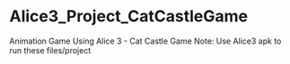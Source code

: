 # Alice3_Project_CatCastleGame
Animation Game Using Alice 3 - Cat Castle Game
Note: Use Alice3 apk to run these files/project
